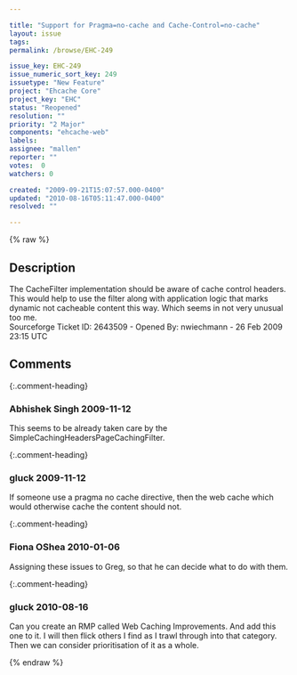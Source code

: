 ```yaml
---

title: "Support for Pragma=no-cache and Cache-Control=no-cache"
layout: issue
tags: 
permalink: /browse/EHC-249

issue_key: EHC-249
issue_numeric_sort_key: 249
issuetype: "New Feature"
project: "Ehcache Core"
project_key: "EHC"
status: "Reopened"
resolution: ""
priority: "2 Major"
components: "ehcache-web"
labels: 
assignee: "mallen"
reporter: ""
votes:  0
watchers: 0

created: "2009-09-21T15:07:57.000-0400"
updated: "2010-08-16T05:11:47.000-0400"
resolved: ""

---
```




{% raw %}



## Description

<div markdown="1" class="description">

The CacheFilter implementation should be aware of cache control headers. This would help to use the filter along with application logic that marks dynamic not cacheable content this way. Which seems in not very unusual too me.  
Sourceforge Ticket ID: 2643509 - Opened By: nwiechmann - 26 Feb 2009 23:15 UTC

</div>

## Comments


{:.comment-heading}
### **Abhishek Singh** <span class="date">2009-11-12</span>

<div markdown="1" class="comment">

This seems to be already taken care by the SimpleCachingHeadersPageCachingFilter.

</div>


{:.comment-heading}
### **gluck** <span class="date">2009-11-12</span>

<div markdown="1" class="comment">

If someone use a pragma no cache directive, then the web cache which would otherwise cache the content should not.

</div>


{:.comment-heading}
### **Fiona OShea** <span class="date">2010-01-06</span>

<div markdown="1" class="comment">

Assigning these issues to Greg, so that he can decide what to do with them.

</div>


{:.comment-heading}
### **gluck** <span class="date">2010-08-16</span>

<div markdown="1" class="comment">

Can you create an RMP called Web Caching Improvements. And add this one to it. I will then flick others I find as I trawl through into that category. Then we can consider prioritisation of it as a whole.

</div>



{% endraw %}
